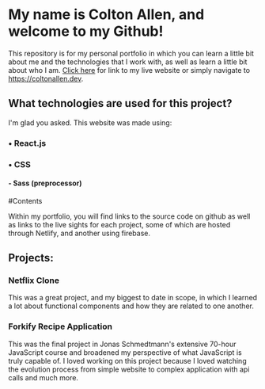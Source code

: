 # My name is Colton Allen, and welcome to my Github!

This repository is for my personal portfolio in which you can learn a little bit about me and the technologies that I work with, as well as learn a little bit about who I am. [Click here](https://coltonallen.dev) for link to my live website or simply navigate to https://coltonallen.dev. 

## What technologies are used for this project?

I'm glad you asked. This website was made using:

  ### • React.js
  ### • CSS
  ####   - Sass (preprocessor)

  #Contents
  
  Within my portfolio, you will find links to the source code on github as well as links to the live sights for each project, some of which are hosted through Netlify, and another using firebase.

  ## Projects:

  ### Netflix Clone

  This was a great project, and my biggest to date in scope, in which I learned a lot about functional components and how they are related to one another.

  ### Forkify Recipe Application

  This was the final project in Jonas Schmedtmann's extensive 70-hour JavaScript course and broadened my perspective of what JavaScript is truly capable of. I loved working on this project because I loved watching the evolution process from simple website to complex application with api calls and much more.